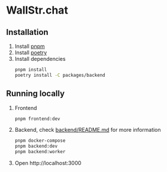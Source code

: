 # WallStr.chat

## Installation

1. Install [pnpm](https://pnpm.io/installation#using-npm)
2. Install [poetry](https://python-poetry.org/docs/#installation)
3. Install dependencies
   ```bash
   pnpm install
   poetry install -C packages/backend
   ```

## Running locally

1. Frontend
   ```bash
   pnpm frontend:dev
   ```
2. Backend, check [backend/README.md](packages/backend/README.md) for more information
   ```bash
   pnpm docker-compose
   pnpm backend:dev
   pnpm backend:worker
   ```
3. Open http://localhost:3000
